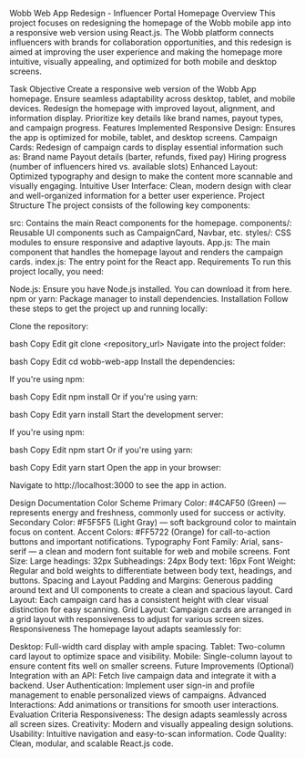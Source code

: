 Wobb Web App Redesign - Influencer Portal Homepage
Overview
This project focuses on redesigning the homepage of the Wobb mobile app into a responsive web version using React.js. The Wobb platform connects influencers with brands for collaboration opportunities, and this redesign is aimed at improving the user experience and making the homepage more intuitive, visually appealing, and optimized for both mobile and desktop screens.

Task Objective
Create a responsive web version of the Wobb App homepage.
Ensure seamless adaptability across desktop, tablet, and mobile devices.
Redesign the homepage with improved layout, alignment, and information display.
Prioritize key details like brand names, payout types, and campaign progress.
Features Implemented
Responsive Design: Ensures the app is optimized for mobile, tablet, and desktop screens.
Campaign Cards: Redesign of campaign cards to display essential information such as:
Brand name
Payout details (barter, refunds, fixed pay)
Hiring progress (number of influencers hired vs. available slots)
Enhanced Layout: Optimized typography and design to make the content more scannable and visually engaging.
Intuitive User Interface: Clean, modern design with clear and well-organized information for a better user experience.
Project Structure
The project consists of the following key components:

src: Contains the main React components for the homepage.
components/: Reusable UI components such as CampaignCard, Navbar, etc.
styles/: CSS modules to ensure responsive and adaptive layouts.
App.js: The main component that handles the homepage layout and renders the campaign cards.
index.js: The entry point for the React app.
Requirements
To run this project locally, you need:

Node.js: Ensure you have Node.js installed. You can download it from here.
npm or yarn: Package manager to install dependencies.
Installation
Follow these steps to get the project up and running locally:

Clone the repository:

bash
Copy
Edit
git clone <repository_url>
Navigate into the project folder:

bash
Copy
Edit
cd wobb-web-app
Install the dependencies:

If you're using npm:

bash
Copy
Edit
npm install
Or if you're using yarn:

bash
Copy
Edit
yarn install
Start the development server:

If you're using npm:

bash
Copy
Edit
npm start
Or if you're using yarn:

bash
Copy
Edit
yarn start
Open the app in your browser:

Navigate to http://localhost:3000 to see the app in action.

Design Documentation
Color Scheme
Primary Color: #4CAF50 (Green) — represents energy and freshness, commonly used for success or activity.
Secondary Color: #F5F5F5 (Light Gray) — soft background color to maintain focus on content.
Accent Colors: #FF5722 (Orange) for call-to-action buttons and important notifications.
Typography
Font Family: Arial, sans-serif — a clean and modern font suitable for web and mobile screens.
Font Size:
Large headings: 32px
Subheadings: 24px
Body text: 16px
Font Weight: Regular and bold weights to differentiate between body text, headings, and buttons.
Spacing and Layout
Padding and Margins: Generous padding around text and UI components to create a clean and spacious layout.
Card Layout: Each campaign card has a consistent height with clear visual distinction for easy scanning.
Grid Layout: Campaign cards are arranged in a grid layout with responsiveness to adjust for various screen sizes.
Responsiveness
The homepage layout adapts seamlessly for:

Desktop: Full-width card display with ample spacing.
Tablet: Two-column card layout to optimize space and visibility.
Mobile: Single-column layout to ensure content fits well on smaller screens.
Future Improvements (Optional)
Integration with an API: Fetch live campaign data and integrate it with a backend.
User Authentication: Implement user sign-in and profile management to enable personalized views of campaigns.
Advanced Interactions: Add animations or transitions for smooth user interactions.
Evaluation Criteria
Responsiveness: The design adapts seamlessly across all screen sizes.
Creativity: Modern and visually appealing design solutions.
Usability: Intuitive navigation and easy-to-scan information.
Code Quality: Clean, modular, and scalable React.js code.
